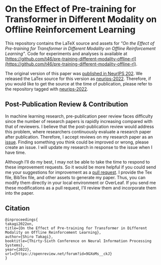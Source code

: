 # On the Effect of Pre-training for Transformer in Different Modality on Offline Reinforcement Learning
This repository contains the LaTeX source and assets for *"On the Effect of Pre-training for Transformer in Different Modality on Offline Reinforcement Learning"*. Code for experiments and analyses is available at [https://github.com/t46/pre-training-different-modality-offline-rl](https://github.com/t46/pre-training-different-modality-offline-rl).

The original version of this paper was [published in NeurIPS 202]((https://openreview.net/pdf?id=9GXoMs__ckJ)). We released the LaTex source for this version as [neurips-2022](https://github.com/t46/paper-pre-training-different-modality-offline-rl/releases/tag/neurips-2022). Therefore, if you would like to get the source at the time of publication, please refer to the repository tagged with [neurips-2022](https://github.com/t46/paper-pre-training-different-modality-offline-rl/tree/neurips-2022).

## Post-Publication Review & Contribution
In machine learning research, pre-publication peer review faces difficulty since the number of research papers is rapidly increasing compared with that of reviewers. I believe that the post-publication review would address this problem, where researchers continuously evaluate a research paper after publication. Therefore, I accept reviews on my research paper as an [issue](https://github.com/t46/paper-pre-training-different-modality-offline-rl/issues). Finding something you think could be improved or wrong, please create an issue. I will update my research in response to the issue when I have time.

Although I’ll do my best, I may not be able to take the time to respond to these improvement requests. So it would be more helpful if you could send me your suggestions for improvement as a [pull request](https://github.com/t46/paper-pre-training-different-modality-offline-rl/pulls). I provide the Tex file, BibTex file, and other assets to generate my paper. Thus, you can modify them directly in your local environment or OverLeaf. If you send me these modifications as a pull request, I'll review them and incorporate them into the paper.

## Citation
```
@inproceedings{
takagi2022on,
title={On the Effect of Pre-training for Transformer in Different Modality on Offline Reinforcement Learning},
author={Shiro Takagi},
booktitle={Thirty-Sixth Conference on Neural Information Processing Systems},
year={2022},
url={https://openreview.net/forum?id=9GXoMs__ckJ}
}
```
